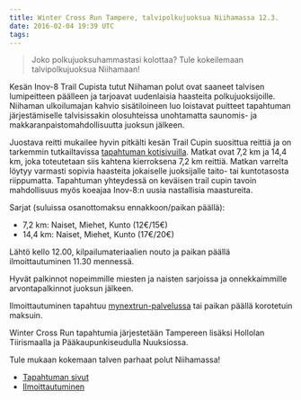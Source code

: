 ```yaml
---
title: Winter Cross Run Tampere, talvipolkujuoksua Niihamassa 12.3.
date: 2016-02-04 19:39 UTC
tags:
---
```


> Joko polkujuoksuhammastasi kolottaa? Tule kokeilemaan talvipolkujuoksua Niihamaan!

Kesän Inov-8 Trail Cupista tutut Niihaman polut ovat saaneet talvisen lumipeitteen päälleen ja tarjoavat uudenlaisia haasteita polkujuoksijoille. Niihaman ulkoilumajan kahvio sisätiloineen luo loistavat puitteet tapahtuman järjestämiselle talvisissakin olosuhteissa unohtamatta saunomis- ja makkaranpaistomahdollisuutta juoksun jälkeen. 

Juostava reitti mukailee hyvin pitkälti kesän Trail Cupin suosittua reittiä ja on tarkemmin tutkailtavissa [tapahtuman kotisivuilla](http://www.wintercrossrun.com). Matkat ovat 7,2 km ja 14,4 km, joka toteutetaan siis kahtena kierroksena 7,2 km reittiä. Matkan varrelta löytyy varmasti sopivia haasteita jokaiselle juoksijalle taito- tai kuntotasosta riippumatta. Tapahtuman yhteydessä on keväisen trail cupin tavoin mahdollisuus myös koeajaa Inov-8:n uusia nastallisia maastureita.

Sarjat (suluissa osanottomaksu ennakkoon/paikan päällä): 

* 7,2 km: Naiset, Miehet, Kunto (12€/15€)
* 14,4 km: Naiset, Miehet, Kunto (17€/20€)

Lähtö kello 12.00, kilpailumateriaalien nouto ja paikan päällä ilmoittautuminen 11.30 mennessä. 

Hyvät palkinnot nopeimmille miesten ja naisten sarjoissa ja onnekkaimmille arvontapalkinnot juoksun jälkeen. 

Ilmoittautuminen tapahtuu [mynextrun-palvelussa](https://fi.mynextrun.com/winter-cross-run-23) tai paikan päällä korotetuin maksuin.

Winter Cross Run tapahtumia järjestetään Tampereen lisäksi Hollolan Tiirismaalla ja Pääkaupunkiseudulla Nuuksiossa. 

Tule mukaan kokemaan talven parhaat polut Niihamassa!

* [Tapahtuman sivut](http://www.wintercrossrun.com)
* [Ilmoittautuminen](https://fi.mynextrun.com/winter-cross-run-23)
